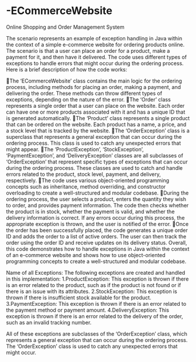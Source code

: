 # -ECommerceWebsite
Online Shopping and Order Management System

The scenario represents an example of exception handling in Java within the context of a simple e-commerce website for ordering products online. The scenario is that a user can place an order for a product, make a payment for it, and then have it delivered. The code uses different types of exceptions to handle errors that might occur during the ordering process.
Here is a brief description of how the code works:

The ‘ECommerceWebsite’ class contains the main logic for the ordering process, including methods for placing an order, making a payment, and delivering the order. These methods can throw different types of exceptions, depending on the nature of the error.
The ‘Order’ class represents a single order that a user can place on the website. Each order can have one or more products associated with it and has a unique ID that is generated automatically.
The ‘Product’ class represents a single product that can be ordered on the website. Each product has a name, a price, and a stock level that is tracked by the website.
The ‘OrderException’ class is a superclass that represents a general exception that can occur during the ordering process. This class is used to catch any unexpected errors that might appear.
The ‘ProductException’, ‘StockException’, ‘PaymentException’, and ‘DeliveryException’ classes are all subclasses of ‘OrderException’ that represent specific types of exceptions that can occur during the ordering process. These classes are used to catch and handle errors related to the product, stock level, payment, and delivery, respectively.
The code uses various object-oriented programming concepts such as inheritance, method overriding, and constructor overloading to create a well-structured and modular codebase.
During the ordering process, the user selects a product, enters the quantity they wish to order, and provides payment information. The code then checks whether the product is in stock, whether the payment is valid, and whether the delivery information is correct. If any errors occur during this process, the appropriate exception is thrown, and the user is notified of the error.
Once the order has been successfully placed, the code generates a unique order ID and adds the order to a list of active orders. The user can then track the order using the order ID and receive updates on its delivery status.
Overall, this code demonstrates how to handle exceptions in Java within the context of an e-commerce website and shows how to use object-oriented programming concepts to create a well-structured and modular codebase.

Name of all Exceptions: 
The following exceptions are created and handled in this implementation:
1.ProductException: This exception is thrown if there is an error related to the product, such as if the product is not found or if there is an issue with its attributes.
2.StockException: This exception is thrown if there is insufficient stock available for the product.
3.PaymentException: This exception is thrown if there is an error related to the payment method or payment amount.
4.DeliveryException: This exception is thrown if there is an error related to the delivery of the order, such as an invalid tracking number.

All of these exceptions are subclasses of the ‘OrderException’ class, which represents a general exception that can occur during the ordering process. The ‘OrderException’ class is used to catch any unexpected errors that might occur.
